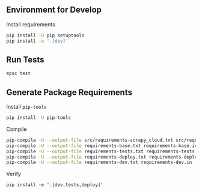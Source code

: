 

## Environment for Develop

Install requirements

```bash
pip install -U pip setuptools
pip install -e '.[dev]'
```


## Run Tests

```bash
epsc test
```


## Generate Package Requirements

Install `pip-tools`

```bash
pip install -U pip-tools
```

Compile

```bash
pip-compile -U --output-file src/requirements-scrapy_cloud.txt src/requirements-scrapy_cloud.in
pip-compile -U --output-file requirements-base.txt requirements-base.in
pip-compile -U --output-file requirements-tests.txt requirements-tests.in
pip-compile -U --output-file requirements-deploy.txt requirements-deploy.in
pip-compile -U --output-file requirements-dev.txt requirements-dev.in
```

Verify

```
pip install -e '.[dev,tests,deploy]'
```
